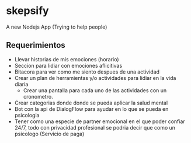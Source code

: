 # skepsify

A new Nodejs App (Trying to help people)
## Requerimientos

* Llevar historias de mis emociones (horario)
* Seccion para lidiar con emociones aflicitivas
* Bitacora para ver como me siento despues de una actividad
* Crear un plan de herramientas y/o actividades para lidiar en la vida diaria
    * Crear una pantalla para cada uno de las actividades con un cronometro.
* Crear categorias donde donde se pueda aplicar la salud mental
* Bot con la api de DialogFlow para ayudar en lo que se pueda en psicologia
* Tener como una especie de partner emocional en el que poder confiar 24/7, todo con privacidad profesional se podria decir que como un psicologo (Servicio de paga)
